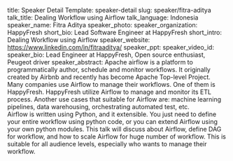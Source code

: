 title: Speaker Detail
Template: speaker-detail
slug: speaker/fitra-aditya
talk_title: Dealing Workflow using Airflow
talk_language: Indonesia
speaker_name: Fitra Aditya
speaker_photo: 
speaker_organization: HappyFresh
short_bio: Lead Software Engineer at HappyFresh
short_intro: Dealing Workflow using Airflow
speaker_website: https://www.linkedin.com/in/fitraaditya/
speaker_ppt: 
speaker_video_id: 
speaker_bio: Lead Engineer at HappyFresh, Open source enthusiast, Peugeot driver
speaker_abstract: Apache airflow is a platform to programmatically author, schedule and monitor workflows. It originally created by Airbnb and recently has become Apache Top-level Project. Many companies use Airflow to manage their workflows. One of them is HappyFresh. HappyFresh utilize Airflow to manage and monitor its ETL process. Another use cases that suitable for Airflow are: machine learning pipelines, data warehousing, orchestrating automated test, etc. 
    <br>Airflow is written using Python, and it extensible. You just need to define your entire workflow using python code, or you can extend Airflow using your own python modules.
    This talk will discuss about Airflow, define DAG for workflow, and how to scale Airflow for huge number of workflow. This is suitable for all audience levels, especially who wants to manage their workflow.
